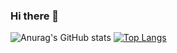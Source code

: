 ### Hi there 👋
![Anurag's GitHub stats](https://github-readme-stats.vercel.app/api?username=wbreiler&count_private=true&show_icons=true)
[![Top Langs](https://github-readme-stats.vercel.app/api/top-langs/?username=wbreiler&layout=compact)](https://github.com/anuraghazra/github-readme-stats)
